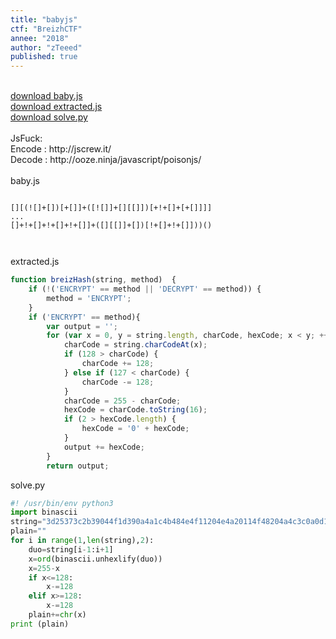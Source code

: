 ```yaml
---
title: "babyjs"
ctf: "BreizhCTF"
annee: "2018"
author: "zTeeed"
published: true
---
```

<br />
<a href="/writeup-scripts/2017-2018/BreizhCTF/babyjs/baby.js">download baby.js</a>
<br />
<a href="/writeup-scripts/2017-2018/BreizhCTF/babyjs/extracted.js">download extracted.js</a>
<br />
<a href="/writeup-scripts/2017-2018/BreizhCTF/babyjs/solve.py">download solve.py</a>
<br />
<br />
JsFuck:
<br />
Encode : http://jscrew.it/
<br />
Decode : http://ooze.ninja/javascript/poisonjs/
<br />
<br />
baby.js
<pre><code class="hljs javascript">
[][(![]+[])[+[]]+([![]]+[][[]])[+!+[]+[+[]]]]
...
[]+!+[]+!+[]+!+[]]+([][[]]+[])[!+[]+!+[]]))()

</code></pre>
extracted.js
```js
function breizHash(string, method)  {
    if (!('ENCRYPT' == method || 'DECRYPT' == method)) {
        method = 'ENCRYPT';
    }
    if ('ENCRYPT' == method){
        var output = '';
        for (var x = 0, y = string.length, charCode, hexCode; x < y; ++x) {
            charCode = string.charCodeAt(x);
            if (128 > charCode) {
                charCode += 128;
            } else if (127 < charCode) {
                charCode -= 128;
            }
            charCode = 255 - charCode;
            hexCode = charCode.toString(16);
            if (2 > hexCode.length) {
                hexCode = '0' + hexCode;
            }
            output += hexCode;
        }
        return output;
```

solve.py
```python
#! /usr/bin/env python3
import binascii
string="3d25373c2b39044f1d390a4a1c4b484e4f11204e4a20114f48204a4c3c0a0d16480620084c131c4f124c200b4f20352c20084f0d131b02"
plain=""
for i in range(1,len(string),2):
    duo=string[i-1:i+1]
    x=ord(binascii.unhexlify(duo))
    x=255-x
    if x<=128:
        x-=128
    elif x>=128:
        x-=128
    plain+=chr(x)
print (plain)
```
